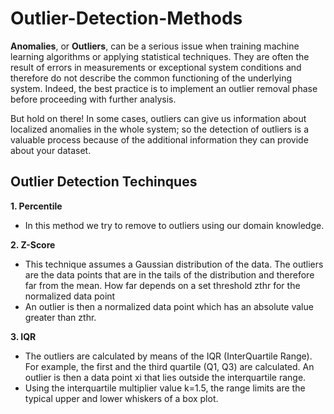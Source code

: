 # Outlier-Detection-Methods

**Anomalies**, or **Outliers**, can be a serious issue when training machine learning algorithms or applying statistical techniques. They are often the result of errors in measurements or exceptional system conditions and therefore do not describe the common functioning of the underlying system. Indeed, the best practice is to implement an outlier removal phase before proceeding with further analysis.

But hold on there! In some cases, outliers can give us information about localized anomalies in the whole system; so the detection of outliers is a valuable process because of the additional information they can provide about your dataset.

## Outlier Detection Techinques
**1.  Percentile**
- In this method we try to remove to outliers using our domain knowledge.

**2.  Z-Score**
- This technique assumes a Gaussian distribution of the data. The outliers are the data points that are in the tails of the distribution and therefore far from the mean. How far depends on a set threshold zthr for the normalized data point
- An outlier is then a normalized data point which has an absolute value greater than zthr.

**3.  IQR**
- The outliers are calculated by means of the IQR (InterQuartile Range). For example, the first and the third quartile (Q1, Q3) are calculated. An outlier is then a data point xi that lies outside the interquartile range.
- Using the interquartile multiplier value k=1.5, the range limits are the typical upper and lower whiskers of a box plot.
